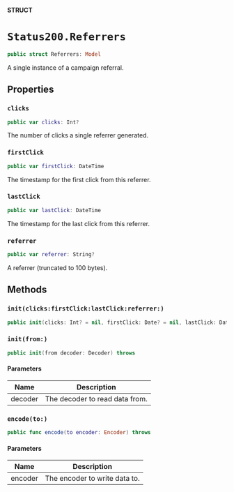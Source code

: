 **STRUCT**

# `Status200.Referrers`

```swift
public struct Referrers: Model
```

A single instance of a campaign referral.

## Properties
### `clicks`

```swift
public var clicks: Int?
```

The number of clicks a single referrer generated.

### `firstClick`

```swift
public var firstClick: DateTime
```

The timestamp for the first click from this referrer.

### `lastClick`

```swift
public var lastClick: DateTime
```

The timestamp for the last click from this referrer.

### `referrer`

```swift
public var referrer: String?
```

A referrer (truncated to 100 bytes).

## Methods
### `init(clicks:firstClick:lastClick:referrer:)`

```swift
public init(clicks: Int? = nil, firstClick: Date? = nil, lastClick: Date? = nil, referrer: String? = nil)
```

### `init(from:)`

```swift
public init(from decoder: Decoder) throws
```

#### Parameters

| Name | Description |
| ---- | ----------- |
| decoder | The decoder to read data from. |

### `encode(to:)`

```swift
public func encode(to encoder: Encoder) throws
```

#### Parameters

| Name | Description |
| ---- | ----------- |
| encoder | The encoder to write data to. |